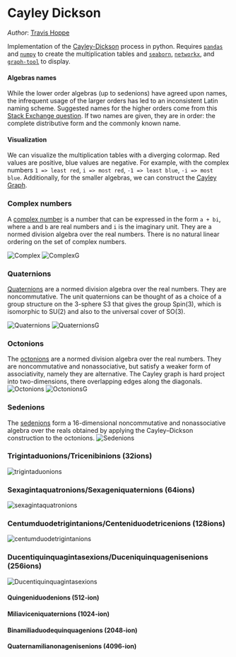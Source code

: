 # Cayley Dickson
*Author*: [Travis Hoppe](http://thoppe.github.io/)

Implementation of the [Cayley-Dickson](http://en.wikipedia.org/wiki/Cayley%E2%80%93Dickson_construction) process in python. 
Requires [`pandas`](http://pandas.pydata.org/) and [`numpy`](http://www.numpy.org/) to create the multiplication tables and [`seaborn`](http://stanford.edu/~mwaskom/software/seaborn/), [`networkx`](https://networkx.github.io/), and [`graph-tool`](https://graph-tool.skewed.de/) to display.

#### Algebras names
While the lower order algebras (up to sedenions) have agreed upon names, the infrequent usage of the larger orders has led to an inconsistent Latin naming scheme. 
Suggested names for the higher orders come from this [Stack Exchange question](http://english.stackexchange.com/q/234607/17096). 
If two names are given, they are in order: the complete distributive form and the commonly known name.

#### Visualization
We can visualize the multiplication tables with a diverging colormap. 
Red values are positive, blue values are negative. 
For example, with the complex numbers `1 => least red`, `i => most red`, `-1 => least blue`, `-i => most blue`.
Additionally, for the smaller algebras, we can construct the [Cayley Graph](http://en.wikipedia.org/wiki/Cayley_graph).

### Complex numbers
A [complex number](http://en.wikipedia.org/wiki/Complex_number) is a number that can be expressed in the form `a + bi`, where `a` and `b` are real numbers and `i` is the imaginary unit. They are a normed division algebra over the real numbers. There is no natural linear ordering on the set of complex numbers.

![Complex](figures/K1.png)
![ComplexG](figures/g1.png)

### Quaternions
[Quaternions](http://en.wikipedia.org/wiki/Quaternion) are a normed division algebra over the real numbers. They are noncommutative. The unit quaternions can be thought of as a choice of a group structure on the 3-sphere S3 that gives the group Spin(3), which is isomorphic to SU(2) and also to the universal cover of SO(3).

![Quaternions](figures/K2.png)
![QuaternionsG](figures/g2.png)

### Octonions
The [octonions](http://en.wikipedia.org/wiki/Octonion) are a normed division algebra over the real numbers. They are noncommutative and nonassociative, but satisfy a weaker form of associativity, namely they are alternative. The Cayley graph is hard project into two-dimensions, there overlapping edges along the diagonals.
![Octonions](figures/K3.png)
![OctonionsG](figures/g3.png)

### Sedenions
The [sedenions](http://en.wikipedia.org/wiki/Sedenion) form a 16-dimensional noncommutative and nonassociative algebra over the reals obtained by applying the Cayley–Dickson construction to the octonions.
![Sedenions](figures/K4.png)

### Trigintaduonions/Tricenibinions (32ions)
![trigintaduonions](figures/K5.png)

### Sexagintaquatronions/Sexageniquaternions (64ions)
![sexagintaquatronions](figures/K6.png)

### Centumduodetrigintanions/Centeniduodetricenions (128ions)
![centumduodetrigintanions](figures/K7.png)

### Ducentiquinquagintasexions/Duceniquinquagenisenions (256ions)
![Ducentiquinquagintasexions](figures/K8.png)

#### Quingeniduodenions (512-ion)
#### Miliaviceniquaternions (1024-ion)
#### Binamiliaduodequinquagenions (2048-ion)
#### Quaternamilianonagenisenions (4096-ion)